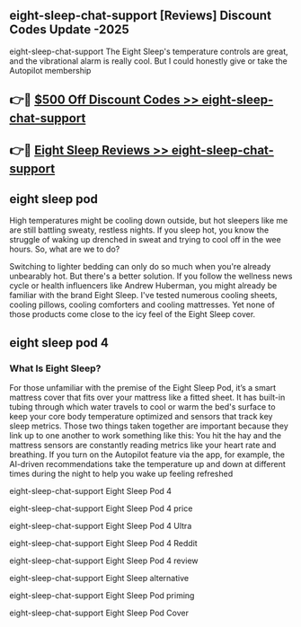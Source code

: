 ## eight-sleep-chat-support [Reviews​] Discount Codes Update -2025

eight-sleep-chat-support The Eight Sleep's temperature controls are great, and the vibrational alarm is really cool. But I could honestly give or take the Autopilot membership

## 👉🔴 [$500 Off Discount Codes >> eight-sleep-chat-support](http://download.freeplayer.one?title=eight-sleep-chat-support&ref=18-ES)

## 👉🔴 [Eight Sleep Reviews >> eight-sleep-chat-support](http://download.freeplayer.one?title=eight-sleep-chat-support&ref=18-ES)

## eight sleep pod

High temperatures might be cooling down outside, but hot sleepers like me are still battling sweaty, restless nights. If you sleep hot, you know the struggle of waking up drenched in sweat and trying to cool off in the wee hours. So, what are we to do?

Switching to lighter bedding can only do so much when you're already unbearably hot. But there's a better solution. If you follow the wellness news cycle or health influencers like Andrew Huberman, you might already be familiar with the brand Eight Sleep. I've tested numerous cooling sheets, cooling pillows, cooling comforters and cooling mattresses. Yet none of those products come close to the icy feel of the Eight Sleep cover.

## eight sleep pod 4

### What Is Eight Sleep?

For those unfamiliar with the premise of the Eight Sleep Pod, it’s a smart mattress cover that fits over your mattress like a fitted sheet. It has built-in tubing through which water travels to cool or warm the bed's surface to keep your core body temperature optimized and sensors that track key sleep metrics. Those two things taken together are important because they link up to one another to work something like this: You hit the hay and the mattress sensors are constantly reading metrics like your heart rate and breathing. If you turn on the Autopilot feature via the app, for example, the AI-driven recommendations take the temperature up and down at different times during the night to help you wake up feeling refreshed

eight-sleep-chat-support Eight Sleep Pod 4

eight-sleep-chat-support Eight Sleep Pod 4 price

eight-sleep-chat-support Eight Sleep Pod 4 Ultra

eight-sleep-chat-support Eight Sleep Pod 4 Reddit

eight-sleep-chat-support Eight Sleep Pod 4 review

eight-sleep-chat-support Eight Sleep alternative

eight-sleep-chat-support Eight Sleep Pod priming

eight-sleep-chat-support Eight Sleep Pod Cover